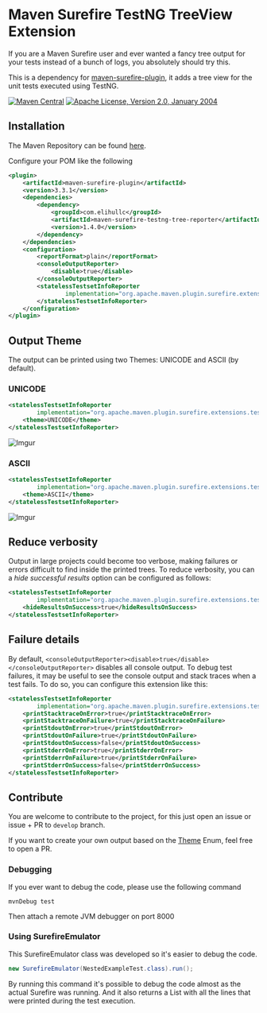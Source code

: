 # Maven Surefire TestNG TreeView Extension

If you are a Maven Surefire user and ever wanted a fancy tree output for your tests instead of a bunch of logs, you absolutely should try this.

This is a dependency for [maven-surefire-plugin](https://maven.apache.org/surefire/maven-surefire-plugin/), it adds a tree view for the unit tests executed using TestNG.

[![Maven Central](https://img.shields.io/maven-central/v/me.fabriciorby/maven-surefire-testng-tree-reporter?style=for-the-badge)](https://search.maven.org/artifact/me.fabriciorby/maven-surefire-testng-tree-reporter)
[![Apache License, Version 2.0, January 2004](https://img.shields.io/github/license/apache/maven.svg?label=License&style=for-the-badge)](http://www.apache.org/licenses/LICENSE-2.0)

## Installation

The Maven Repository can be found [here](https://mvnrepository.com/artifact/com.elihullc/maven-surefire-testng-tree-reporter).

Configure your POM like the following

```xml
<plugin>
    <artifactId>maven-surefire-plugin</artifactId>
    <version>3.3.1</version>
    <dependencies>
        <dependency>
            <groupId>com.elihullc</groupId>
            <artifactId>maven-surefire-testng-tree-reporter</artifactId>
            <version>1.4.0</version>
        </dependency>
    </dependencies>
    <configuration>
        <reportFormat>plain</reportFormat>
        <consoleOutputReporter>
            <disable>true</disable>
        </consoleOutputReporter>
        <statelessTestsetInfoReporter
                implementation="org.apache.maven.plugin.surefire.extensions.testng.TestNGStatelessTestsetInfoTreeReporter">
        </statelessTestsetInfoReporter>
    </configuration>
</plugin>
```

## Output Theme

The output can be printed using two Themes: UNICODE and ASCII (by default).

### UNICODE
```xml
<statelessTestsetInfoReporter
        implementation="org.apache.maven.plugin.surefire.extensions.testng.TestNGStatelessTestsetInfoTreeReporter">
    <theme>UNICODE</theme>
</statelessTestsetInfoReporter>
```
![Imgur](https://i.imgur.com/JdrP2QN.png "UNICODE Output")


### ASCII
```xml
<statelessTestsetInfoReporter
        implementation="org.apache.maven.plugin.surefire.extensions.testng.TestNGStatelessTestsetInfoTreeReporter">
    <theme>ASCII</theme>
</statelessTestsetInfoReporter>
```
![Imgur](https://i.imgur.com/FzcIWwe.png "ASCII Output")


## Reduce verbosity

Output in large projects could become too verbose, making failures or errors difficult to find inside the printed trees.
To reduce verbosity, you can a _hide successful results_ option can be configured as follows:

```xml
<statelessTestsetInfoReporter
        implementation="org.apache.maven.plugin.surefire.extensions.testng.TestNGStatelessTestsetInfoTreeReporter">
    <hideResultsOnSuccess>true</hideResultsOnSuccess>
</statelessTestsetInfoReporter>
```

## Failure details

By default, `<consoleOutputReporter><disable>true</disable></consoleOutputReporter>` disables all console output. To debug test failures, it may be useful to see the console output and stack traces when a test fails. To do so, you can configure this extension like this:

```xml
<statelessTestsetInfoReporter
        implementation="org.apache.maven.plugin.surefire.extensions.testng.TestNGStatelessTestsetInfoTreeReporter">
    <printStacktraceOnError>true</printStacktraceOnError>
    <printStacktraceOnFailure>true</printStacktraceOnFailure>
    <printStdoutOnError>true</printStdoutOnError>
    <printStdoutOnFailure>true</printStdoutOnFailure>
    <printStdoutOnSuccess>false</printStdoutOnSuccess>
    <printStderrOnError>true</printStderrOnError>
    <printStderrOnFailure>true</printStderrOnFailure>
    <printStderrOnSuccess>false</printStderrOnSuccess>
</statelessTestsetInfoReporter>
```

## Contribute

You are welcome to contribute to the project, for this just open an issue or issue + PR to ``develop`` branch.

If you want to create your own output based on the [Theme](src/main/java/org/apache/maven/plugin/surefire/report/Theme.java) Enum, feel free to open a PR.

### Debugging

If you ever want to debug the code, please use the following command
```
mvnDebug test
```
Then attach a remote JVM debugger on port 8000

### Using SurefireEmulator

This SurefireEmulator class was developed so it's easier to debug the code.

```java
new SurefireEmulator(NestedExampleTest.class).run();
```

By running this command it's possible to debug the code almost as the actual
Surefire was running. And it also returns a List with all the lines that were
printed during the test execution.
